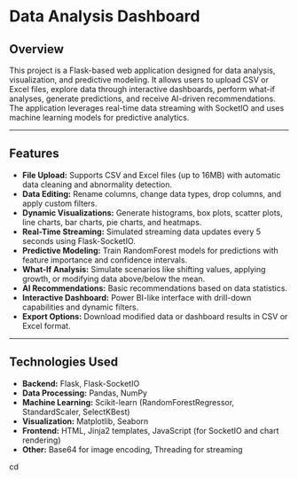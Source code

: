 # Data Analysis Dashboard

## Overview
This project is a Flask-based web application designed for data analysis, visualization, and predictive modeling. It allows users to upload CSV or Excel files, explore data through interactive dashboards, perform what-if analyses, generate predictions, and receive AI-driven recommendations. The application leverages real-time data streaming with SocketIO and uses machine learning models for predictive analytics.

---

## Features
- **File Upload:** Supports CSV and Excel files (up to 16MB) with automatic data cleaning and abnormality detection.  
- **Data Editing:** Rename columns, change data types, drop columns, and apply custom filters.  
- **Dynamic Visualizations:** Generate histograms, box plots, scatter plots, line charts, bar charts, pie charts, and heatmaps.  
- **Real-Time Streaming:** Simulated streaming data updates every 5 seconds using Flask-SocketIO.  
- **Predictive Modeling:** Train RandomForest models for predictions with feature importance and confidence intervals.  
- **What-If Analysis:** Simulate scenarios like shifting values, applying growth, or modifying data above/below the mean.  
- **AI Recommendations:** Basic recommendations based on data statistics.  
- **Interactive Dashboard:** Power BI-like interface with drill-down capabilities and dynamic filters.  
- **Export Options:** Download modified data or dashboard results in CSV or Excel format.  

---

## Technologies Used
- **Backend:** Flask, Flask-SocketIO  
- **Data Processing:** Pandas, NumPy  
- **Machine Learning:** Scikit-learn (RandomForestRegressor, StandardScaler, SelectKBest)  
- **Visualization:** Matplotlib, Seaborn  
- **Frontend:** HTML, Jinja2 templates, JavaScript (for SocketIO and chart rendering)  
- **Other:** Base64 for image encoding, Threading for streaming  


cd <repository-directory>
